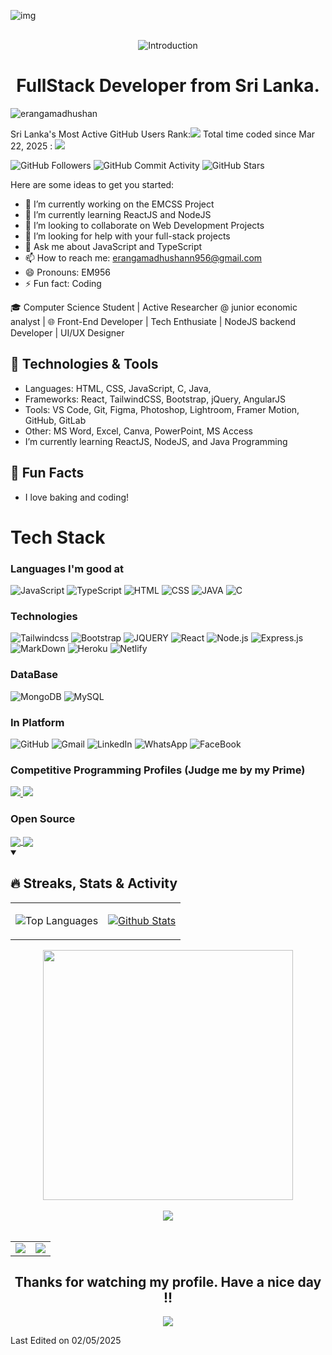 ![img](https://github.com/user-attachments/assets/dc005b1a-0c27-4d5b-b1b8-ea6ff06893cf)<br/>
<br/>

<div align="center"><img src="https://capsule-render.vercel.app/api?type=waving&color=gradient&height=200&section=header&text=Hi%20There!%20👋&fontSize=75&animation=fadeIn&fontAlignY=35&desc=I'm%20Eranga%20Madhushan%20|BCS%20Student%20at%20University%20of%20Ruhuna%20,Sri%20Lanka&descAlignY=55&descAlign=62" alt="Introduction"/></div>
<h1 align="center">FullStack Developer from Sri Lanka.</h1>
<p align="left"> <img src="https://komarev.com/ghpvc/?username=erangamadhushan&label=Profile%20views&color=blue&style=flat" alt="erangamadhushan" /> </p>
Sri Lanka's Most Active GitHub Users Rank:<img src="https://user-badge.committers.top/sri_lanka/Erangamadhushan.svg"/>
Total time coded since Mar 22, 2025 :
<img src="https://wakatime.com/badge/user/11c2a7f7-000a-495d-81ba-833ef045dccf.svg"/>

![GitHub Followers](https://img.shields.io/github/followers/Erangamadhushan?style=flat&logo=github&logoColor=ffffff&labelColor=575757&color=1183c3)
![GitHub Commit Activity](https://img.shields.io/github/commit-activity/y/Erangamadhushan/Erangamadhushan/main?color=blue&label=Commit%20Activity)
![GitHub Stars](https://img.shields.io/github/stars/Erangamadhushan?style=flat&logo=github&logoColor=ffffff&labelColor=575757&color=1183c3)

Here are some ideas to get you started:

- 🔭 I’m currently working on the EMCSS Project
- 🌱 I’m currently learning ReactJS and NodeJS
- 👯 I’m looking to collaborate on Web Development Projects
- 🤔 I’m looking for help with your full-stack projects
- 💬 Ask me about JavaScript and TypeScript
- 📫 How to reach me: <a mailto="erangamadhushann956@gmail.com">erangamadhushann956@gmail.com</a>
- 😄 Pronouns: EM956
- ⚡ Fun fact: Coding

🎓 Computer Science Student | Active Researcher @ junior economic analyst | 🌐 Front-End Developer | Tech Enthusiate | NodeJS backend Developer | UI/UX Designer 

## 🔧 Technologies & Tools

- Languages: HTML, CSS, JavaScript, C, Java, 
- Frameworks: React, TailwindCSS, Bootstrap, jQuery, AngularJS
- Tools: VS Code, Git, Figma, Photoshop, Lightroom, Framer Motion, GitHub, GitLab
- Other: MS Word, Excel, Canva, PowerPoint, MS Access
- I’m currently learning ReactJS, NodeJS, and  Java Programming
## 🌱 Fun Facts
- I love baking and coding!

# Tech Stack


### Languages I'm good at


![JavaScript](https://img.shields.io/badge/JavaScript-323330?style=for-the-badge&logo=javascript&logoColor=F7DF1E)
![TypeScript](https://img.shields.io/badge/TypeScript-007ACC?style=for-the-badge&logo=typescript&logoColor=white)
![HTML](https://img.shields.io/badge/HTML-239120?style=for-the-badge&logo=html5&logoColor=white)
![CSS](https://img.shields.io/badge/CSS-2198f3?&style=for-the-badge&logo=css3&logoColor=white)
![JAVA](https://img.shields.io/badge/JAVA-ff0000?&style=for-the-badge&logo=java&Color=white)
![C](https://img.shields.io/badge/C-ffff00?&style=for-the-badge&logo=c&Color=white)


### Technologies  <!-- https://dev.to/envoy_/150-badges-for-github-pnk#blockchain  -->

![Tailwindcss](https://img.shields.io/badge/Tailwindcss-0000fe?&style=for-the-badge&logo=tailwindcss&Color=white)
![Bootstrap](https://img.shields.io/badge/BOOTSTRAP-0FFFFF?&style=for-the-badge&logo=bootstrap&Color=white)
![JQUERY](https://img.shields.io/badge/jQuery-000000?&style=for-the-badge&logo=jquery&Color=white)
![React](https://img.shields.io/badge/React-20232A?style=for-the-badge&logo=react&logoColor=61DAFB)
![Node.js](https://img.shields.io/badge/Node.js-43853D?style=for-the-badge&logo=node.js&logoColor=white)
![Express.js](https://img.shields.io/badge/Express.js-404D59?style=for-the-badge)
![MarkDown](https://img.shields.io/badge/Markdown-000000?style=for-the-badge&logo=markdown&logoColor=white)
![Heroku](https://img.shields.io/badge/Heroku-430098?style=for-the-badge&logo=heroku&logoColor=white)
![Netlify](	https://img.shields.io/badge/Netlify-00C1B7?style=for-the-badge&logo=netlify&logoColor=white)

### DataBase  <!-- https://dev.to/envoy_/150-badges-for-github-pnk#blockchain  -->

![MongoDB](https://img.shields.io/badge/MongoDB-4EA94B?style=for-the-badge&logo=mongodb&logoColor=white)
![MySQL](https://img.shields.io/badge/MySQL-4EA90B?style=for-the-badge&logo=mysql&logoColor=white)

### In Platform
![GitHub](https://img.shields.io/badge/Git%20Hub-1877F2?logo=github&logoColor=white&style=for-the-badge)
![Gmail](https://img.shields.io/badge/Gmail-FAB12F?logo=gmail&logoColor=white&style=for-the-badge)
![LinkedIn](https://img.shields.io/badge/LinkedIn-0A66C2?logo=linkedin&logoColor=white&style=for-the-badge)
![WhatsApp](https://img.shields.io/badge/WhatsApp-25D366?logo=whatsapp&logoColor=white&style=for-the-badge)
![FaceBook](https://img.shields.io/badge/Facebook-1877F2?logo=facebook&logoColor=white&style=for-the-badge)
### Competitive Programming Profiles (Judge me by my Prime) <!--https://home.aveek.io/GitHub-Profile-Badges/ -->

<a href="https://leetcode.com/walleeva2018/">![](https://img.shields.io/badge/LeetCode-FFA116.svg?style=for-the-badge&logo=LeetCode&logoColor=white) </a>
<a href="https://www.hackerrank.com/walleeva2018?hr_r=1">![](https://img.shields.io/badge/HackerRank-00EA64.svg?style=for-the-badge&logo=HackerRank&logoColor=white)</a>
<br> 

### Open Source 

<a href="https://erangamadhushan.github.io/Resource-Bank/">
  <img align="center" src="https://github-readme-stats.vercel.app/api/pin/?username=Erangamadhushan&repo=Resource-Bank&theme=dark" />
</a>  

<a href="https://erangamadhushan.github.io/Git-School/">
  <img align="center" src="https://github-readme-stats.vercel.app/api/pin/?username=Erangamadhushan&repo=Git-School&theme=dark" />
</a>  


<details open>  
  <summary><h2>🔥 Streaks, Stats & Activity</h2></summary>
<table> <tr><td><img src="https://github-readme-stats.vercel.app/api/top-langs/?username=Erangamadhushan&theme=highcontrast&layout=compact&langs_count=20&hide_border=true&count_private=true" alt="Top Languages">
</td>
 <td>
  
 [![Github Stats](https://github-readme-stats.anuraghazra1.vercel.app/api?username=Erangamadhushan&show_icons=true&line_height=28&show_icons=true&count_private=true&theme=react&hide_border=true&number_format=long&bg_color=0D1117)]()</td>
 </tr></table>


<p align="center"
    <img align="center" width="400" src="https://github-readme-stats.vercel.app/api?username=Erangamadhushan&show_icons=true&hide_border=true&title_color=FFFFFF&bg_color=000000&text_color=FFFFFF&icon_color=FF0000&ring_color=FF0000" />
    <img align="center" width="400" src="https://streak-stats.demolab.com/?user=Erangamadhushan&theme=highcontrast&border=000000&ring=FF0000&fire=FF0000&currStreakNum=FF0000&currStreakLabel=FF0000&card_height=205" />
    <br/><br/
<img width="805" src="https://github-readme-activity-graph.vercel.app/graph?username=Erangamadhushan&theme=high-contrast&hide_border=true&area=true&point=FF0000&area_color=FF0000&line=FF0000" />
    <img align="center" src="https://github-readme-stats.vercel.app/api/top-langs/?username=Erangamadhushan&layout=compact&bg_color=000000&text_color=FFFFFF&hide_border=true&card_width=805&title_color=FF0000" />
    <br/><br/>
    
</p>
</details>
 <table>
  <tr>
     <td style="width:50%">
     <img src="http://github-profile-summary-cards.vercel.app/api/cards/most-commit-language?username=Erangamadhushan&theme=tokyonight" />
   </td>
    <td style="width=50%">
      <img src="https://github-readme-stats.vercel.app/api/wakatime?username=Erangamadhushan"/>
   </td>
  </tr>
 </table>
<h2 align="center">Thanks for watching my profile. Have a nice day !!</h2>
<!-- Footer -->
<div align="center">
 <img src="https://capsule-render.vercel.app/api?type=waving&color=gradient&height=100&section=footer"/>
</div>
<p>Last Edited on 02/05/2025</p>

